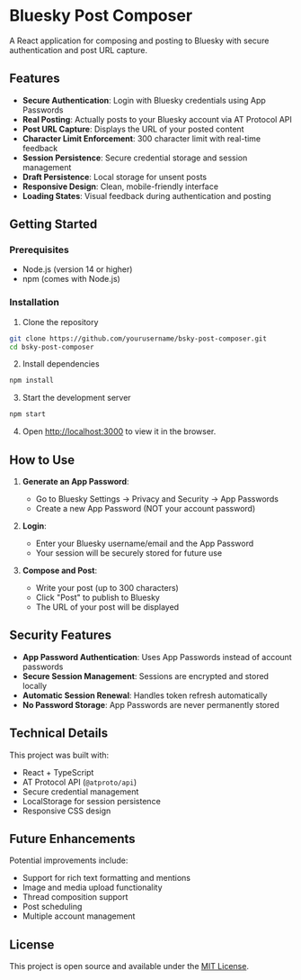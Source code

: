 # Bluesky Post Composer

A React application for composing and posting to Bluesky with secure authentication and post URL capture.

## Features

- **Secure Authentication**: Login with Bluesky credentials using App Passwords
- **Real Posting**: Actually posts to your Bluesky account via AT Protocol API
- **Post URL Capture**: Displays the URL of your posted content
- **Character Limit Enforcement**: 300 character limit with real-time feedback
- **Session Persistence**: Secure credential storage and session management
- **Draft Persistence**: Local storage for unsent posts
- **Responsive Design**: Clean, mobile-friendly interface
- **Loading States**: Visual feedback during authentication and posting

## Getting Started

### Prerequisites

- Node.js (version 14 or higher)
- npm (comes with Node.js)

### Installation

1. Clone the repository
```bash
git clone https://github.com/yourusername/bsky-post-composer.git
cd bsky-post-composer
```

2. Install dependencies
```bash
npm install
```

3. Start the development server
```bash
npm start
```

4. Open [http://localhost:3000](http://localhost:3000) to view it in the browser.

## How to Use

1. **Generate an App Password**: 
   - Go to Bluesky Settings → Privacy and Security → App Passwords
   - Create a new App Password (NOT your account password)

2. **Login**: 
   - Enter your Bluesky username/email and the App Password
   - Your session will be securely stored for future use

3. **Compose and Post**: 
   - Write your post (up to 300 characters)
   - Click "Post" to publish to Bluesky
   - The URL of your post will be displayed

## Security Features

- **App Password Authentication**: Uses App Passwords instead of account passwords
- **Secure Session Management**: Sessions are encrypted and stored locally
- **Automatic Session Renewal**: Handles token refresh automatically
- **No Password Storage**: App Passwords are never permanently stored

## Technical Details

This project was built with:
- React + TypeScript
- AT Protocol API (`@atproto/api`)
- Secure credential management
- LocalStorage for session persistence
- Responsive CSS design

## Future Enhancements

Potential improvements include:
- Support for rich text formatting and mentions
- Image and media upload functionality
- Thread composition support
- Post scheduling
- Multiple account management

## License

This project is open source and available under the [MIT License](LICENSE).